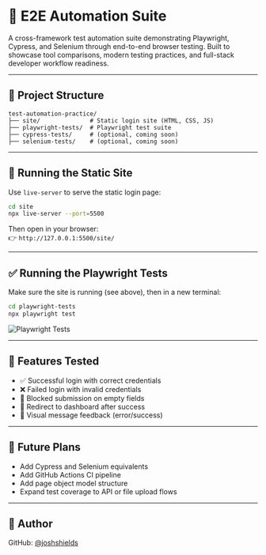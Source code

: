 # 🔧 E2E Automation Suite

A cross-framework test automation suite demonstrating Playwright, Cypress, and Selenium through end-to-end browser testing. Built to showcase tool comparisons, modern testing practices, and full-stack developer workflow readiness.

---

## 📁 Project Structure

```
test-automation-practice/
├── site/              # Static login site (HTML, CSS, JS)
├── playwright-tests/  # Playwright test suite
├── cypress-tests/     # (optional, coming soon)
├── selenium-tests/    # (optional, coming soon)
```

---

## 🚀 Running the Static Site

Use `live-server` to serve the static login page:

```bash
cd site
npx live-server --port=5500
```

Then open in your browser:  
👉 `http://127.0.0.1:5500/site/`

---

## ✅ Running the Playwright Tests

Make sure the site is running (see above), then in a new terminal:

```bash
cd playwright-tests
npx playwright test
```
![Playwright Tests](https://github.com/joshshields/test-automation-prep/actions/workflows/playwright.yml/badge.svg)

---

## 🔬 Features Tested

- ✅ Successful login with correct credentials
- ❌ Failed login with invalid credentials
- 🛑 Blocked submission on empty fields
- 🔁 Redirect to dashboard after success
- 🧾 Visual message feedback (error/success)

---

## 📌 Future Plans

- Add Cypress and Selenium equivalents
- Add GitHub Actions CI pipeline
- Add page object model structure
- Expand test coverage to API or file upload flows

---

## 👤 Author
GitHub: [@joshshields](https://github.com/joshshields)
